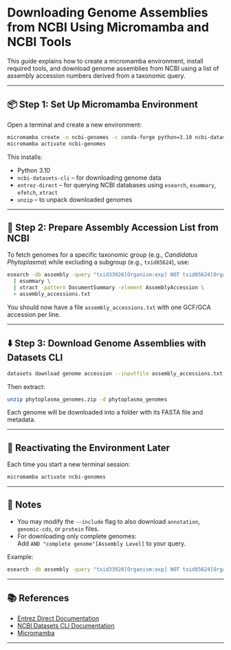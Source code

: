 # Downloading Genome Assemblies from NCBI Using Micromamba and NCBI Tools

This guide explains how to create a micromamba environment, install required tools, and download genome assemblies from NCBI using a list of assembly accession numbers derived from a taxonomic query.

---

## 📦 Step 1: Set Up Micromamba Environment

Open a terminal and create a new environment:

```bash
micromamba create -n ncbi-genomes -c conda-forge python=3.10 ncbi-datasets-cli entrez-direct unzip
micromamba activate ncbi-genomes
```

This installs:
- Python 3.10
- `ncbi-datasets-cli` – for downloading genome data
- `entrez-direct` – for querying NCBI databases using `esearch`, `esummary`, `efetch`, `xtract`
- `unzip` – to unpack downloaded genomes

---

## 📂 Step 2: Prepare Assembly Accession List from NCBI

To fetch genomes for a specific taxonomic group (e.g., *Candidatus Phytoplasma*) while excluding a subgroup (e.g., `txid85624`), use:

```bash
esearch -db assembly -query "txid33926[Organism:exp] NOT txid85624[Organism:exp]" \
  | esummary \
  | xtract -pattern DocumentSummary -element AssemblyAccession \
  > assembly_accessions.txt
```

You should now have a file `assembly_accessions.txt` with one GCF/GCA accession per line.

---

## ⬇️ Step 3: Download Genome Assemblies with Datasets CLI

```bash
datasets download genome accession --inputfile assembly_accessions.txt --filename phytoplasma_genomes.zip --include genome
```

Then extract:

```bash
unzip phytoplasma_genomes.zip -d phytoplasma_genomes
```

Each genome will be downloaded into a folder with its FASTA file and metadata.

---

## 🔁 Reactivating the Environment Later

Each time you start a new terminal session:

```bash
micromamba activate ncbi-genomes
```

---

## 📘 Notes

- You may modify the `--include` flag to also download `annotation`, `genomic-cds`, or `protein` files.
- For downloading only complete genomes:  
  Add `AND "complete genome"[Assembly Level]` to your query.

Example:
```bash
esearch -db assembly -query "txid33926[Organism:exp] NOT txid85624[Organism:exp] AND \"complete genome\"[Assembly Level]" ...
```

---

## 📚 References

- [Entrez Direct Documentation](https://www.ncbi.nlm.nih.gov/books/NBK179288/)
- [NCBI Datasets CLI Documentation](https://www.ncbi.nlm.nih.gov/datasets/docs/command-line-start/)
- [Micromamba](https://mamba.readthedocs.io/en/latest/user_guide/micromamba.html)

---
